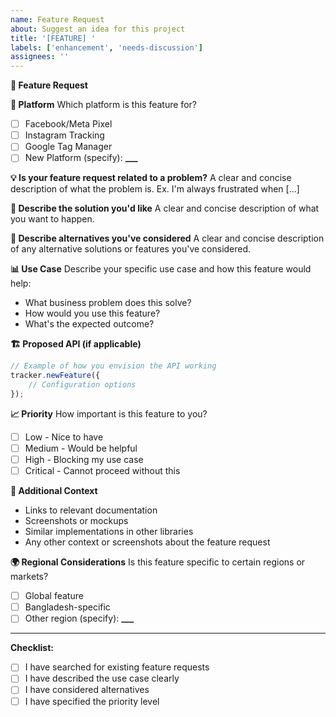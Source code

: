 ```yaml
---
name: Feature Request
about: Suggest an idea for this project
title: '[FEATURE] '
labels: ['enhancement', 'needs-discussion']
assignees: ''
---
```


**🚀 Feature Request**

**📱 Platform** Which platform is this feature for?

- [ ] Facebook/Meta Pixel
- [ ] Instagram Tracking
- [ ] Google Tag Manager
- [ ] New Platform (specify): **\_\_\_**

**💡 Is your feature request related to a problem?** A clear and concise
description of what the problem is. Ex. I'm always frustrated when [...]

**🎯 Describe the solution you'd like** A clear and concise description of what
you want to happen.

**🔄 Describe alternatives you've considered** A clear and concise description
of any alternative solutions or features you've considered.

**📊 Use Case** Describe your specific use case and how this feature would help:

- What business problem does this solve?
- How would you use this feature?
- What's the expected outcome?

**🏗️ Proposed API (if applicable)**

```typescript
// Example of how you envision the API working
tracker.newFeature({
    // Configuration options
});
```

**📈 Priority** How important is this feature to you?

- [ ] Low - Nice to have
- [ ] Medium - Would be helpful
- [ ] High - Blocking my use case
- [ ] Critical - Cannot proceed without this

**🔗 Additional Context**

- Links to relevant documentation
- Screenshots or mockups
- Similar implementations in other libraries
- Any other context or screenshots about the feature request

**🌍 Regional Considerations** Is this feature specific to certain regions or
markets?

- [ ] Global feature
- [ ] Bangladesh-specific
- [ ] Other region (specify): **\_\_\_**

---

**Checklist:**

- [ ] I have searched for existing feature requests
- [ ] I have described the use case clearly
- [ ] I have considered alternatives
- [ ] I have specified the priority level
